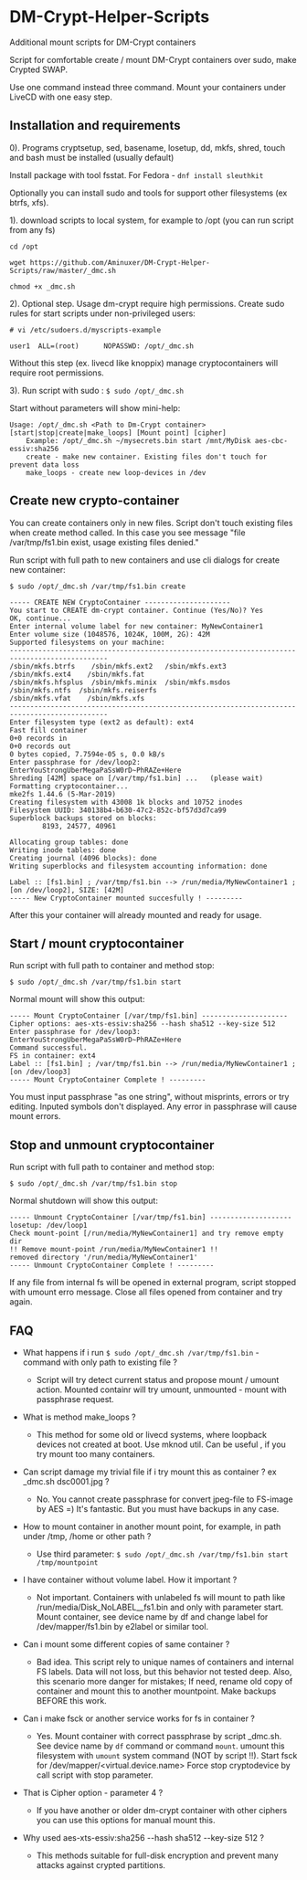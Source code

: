 # DM-Crypt-Helper-Scripts
Additional mount scripts for DM-Crypt containers

Script for comfortable create / mount DM-Crypt containers over sudo, make Crypted SWAP.

Use one command instead three command. Mount your containers under LiveCD with one easy step.


## Installation and requirements

0). Programs cryptsetup, sed, basename, losetup, dd, mkfs, shred, touch and bash must be installed (usually default)

Install package with tool fsstat.
For Fedora - `dnf install sleuthkit`

Optionally you can install sudo and tools for support other filesystems (ex btrfs, xfs).

1). download scripts to local system, for example to /opt (you can run script from any fs)

`cd /opt`

`wget https://github.com/Aminuxer/DM-Crypt-Helper-Scripts/raw/master/_dmc.sh`

`chmod +x _dmc.sh`

2). Optional step. Usage dm-crypt require high permissions.
Create sudo rules for start scripts under non-privileged users:

`# vi /etc/sudoers.d/myscripts-example`

`user1  ALL=(root)      NOPASSWD: /opt/_dmc.sh`

Without this step (ex. livecd like knoppix) manage cryptocontainers will require root permissions.

3). Run script with sudo :
`$ sudo /opt/_dmc.sh`

Start without parameters will show mini-help:

```
Usage: /opt/_dmc.sh <Path to Dm-Crypt container> [start|stop|create|make_loops] [Mount point] [cipher]
    Example: /opt/_dmc.sh ~/mysecrets.bin start /mnt/MyDisk aes-cbc-essiv:sha256
    create - make new container. Existing files don't touch for prevent data loss
    make_loops - create new loop-devices in /dev
```

## Create new crypto-container

You can create containers only in new files.
Script don't touch existing files when create method called.
In this case you see message "file /var/tmp/fs1.bin exist, usage existing files denied."

Run script with full path to new containers and use cli dialogs for create new container:

`$ sudo /opt/_dmc.sh /var/tmp/fs1.bin create`

```
----- CREATE NEW CryptoContainer ---------------------
You start to CREATE dm-crypt container. Continue (Yes/No)? Yes
OK, continue...
Enter internal volume label for new container: MyNewContainer1
Enter volume size (1048576, 1024K, 100M, 2G): 42M
Supported filesystems on your machine:
----------------------------------------------------------------------------------------------
/sbin/mkfs.btrfs    /sbin/mkfs.ext2   /sbin/mkfs.ext3   /sbin/mkfs.ext4    /sbin/mkfs.fat
/sbin/mkfs.hfsplus  /sbin/mkfs.minix  /sbin/mkfs.msdos  /sbin/mkfs.ntfs  /sbin/mkfs.reiserfs
/sbin/mkfs.vfat    /sbin/mkfs.xfs
----------------------------------------------------------------------------------------------
Enter filesystem type (ext2 as default): ext4
Fast fill container
0+0 records in
0+0 records out
0 bytes copied, 7.7594e-05 s, 0.0 kB/s
Enter passphrase for /dev/loop2: EnterYouStrongUberMegaPaSsW0rD~PhRAZe+Here
Shreding [42M] space on [/var/tmp/fs1.bin] ...   (please wait)
Formatting cryptocontainer...
mke2fs 1.44.6 (5-Mar-2019)
Creating filesystem with 43008 1k blocks and 10752 inodes
Filesystem UUID: 340138b4-b630-47c2-852c-bf57d3d7ca99
Superblock backups stored on blocks:
        8193, 24577, 40961

Allocating group tables: done
Writing inode tables: done
Creating journal (4096 blocks): done
Writing superblocks and filesystem accounting information: done

Label :: [fs1.bin] ; /var/tmp/fs1.bin --> /run/media/MyNewContainer1 ; [on /dev/loop2], SIZE: [42M]
----- New CryptoContainer mounted succesfully ! ---------
```

After this your container will already mounted and ready for usage.


## Start / mount cryptocontainer
Run script with full path to container and method stop:

`$ sudo /opt/_dmc.sh /var/tmp/fs1.bin start`

Normal mount will show this output:

```
----- Mount CryptoContainer [/var/tmp/fs1.bin] ---------------------
Cipher options: aes-xts-essiv:sha256 --hash sha512 --key-size 512
Enter passphrase for /dev/loop3: EnterYouStrongUberMegaPaSsW0rD~PhRAZe+Here
Command successful.
FS in container: ext4
Label :: [fs1.bin] ; /var/tmp/fs1.bin --> /run/media/MyNewContainer1 ; [on /dev/loop3]
----- Mount CryptoContainer Complete ! ---------
```
You must input passphrase "as one string", without misprints, errors or try editing.
Inputed symbols don't displayed.
Any error in passphrase will cause mount errors.


## Stop and unmount cryptocontainer
Run script with full path to container and method stop:

`$ sudo /opt/_dmc.sh /var/tmp/fs1.bin stop`

Normal shutdown will show this output:

```
----- Unmount CryptoContainer [/var/tmp/fs1.bin] --------------------
losetup: /dev/loop1
Check mount-point [/run/media/MyNewContainer1] and try remove empty dir
!! Remove mount-point /run/media/MyNewContainer1 !!
removed directory '/run/media/MyNewContainer1'
----- Unmount CryptoContainer Complete ! ---------
```
If any file from internal fs will be opened in external program, script stopped with umount erro message.
Close all files opened from container and try again.

##  FAQ
* What happens if i run `$ sudo /opt/_dmc.sh /var/tmp/fs1.bin` - command with only path to existing file ?
  - Script will try detect current status and propose mount / umount action. Mounted containr will try umount, unmounted - mount with passphrase request.


* What is method make_loops ?
  - This method for some old or livecd systems, where loopback devices not created at boot.
Use mknod util. Can be useful , if you try mount too many containers.

* Can script damage my trivial file if i try mount this as container ? ex _dmc.sh dsc0001.jpg ?
  - No. You cannot create passphrase for convert jpeg-file to FS-image by AES =) It's fantastic.
But you must have backups in any case.

* How to mount container in another mount point, for example, in path under /tmp, /home or other path ?
  - Use third parameter: `$ sudo /opt/_dmc.sh /var/tmp/fs1.bin start /tmp/mountpoint`

* I have container without volume label. How it important ?
  - Not important. Containers with unlabeled fs will mount to path like /run/media/Disk_NoLABEL__fs1.bin and only with parameter start. Mount container, see device name by df and change label for /dev/mapper/fs1.bin by e2label or similar tool.

* Can i mount some different copies of same container ?
  - Bad idea. This script rely to unique names of containers and internal FS labels.
  Data will not loss, but this behavior not tested deep. Also, this scenario more danger for mistakes;
  If need, rename old copy of container and mount this to another mountpoint. Make backups BEFORE this work.

* Can i make fsck or another service works for fs in container ?
  - Yes. Mount container with correct passphrase by script _dmc.sh. See device name by `df` command or command `mount`. umount this filesystem with `umount` system command (NOT by script !!). Start fsck for /dev/mapper/<virtual.device.name>
Force stop cryptodevice by call script with stop parameter.

* That is Cipher option - parameter 4 ?
  - If you have another or older dm-crypt container with other ciphers you can use this options for manual mount this.

* Why used aes-xts-essiv:sha256 --hash sha512 --key-size 512 ?
  - This methods suitable for full-disk encryption and prevent many attacks against crypted partitions.
